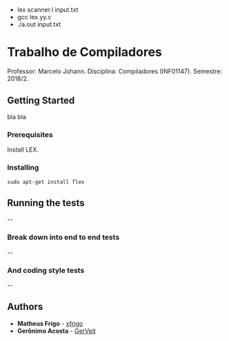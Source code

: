 # 

* lex scanner.l input.txt
* gcc lex.yy.c
* ./a.out input.txt

# Trabalho de Compiladores

Professor: Marcelo Johann.
Disciplina: Compiladores (INF01147).
Semestre: 2018/2.

## Getting Started

bla bla

### Prerequisites

Install LEX.

### Installing

```
sudo apt-get install flex
```

## Running the tests

--

### Break down into end to end tests

--

### And coding style tests

--


## Authors

* **Matheus Frigo** - [xfrigo](https://github.com/xfrigo)
* **Gerônimo Acosta** - [GerVeit](https://github.com/gerveit)

